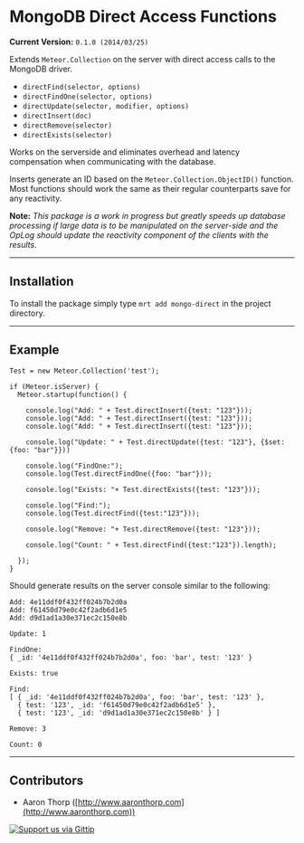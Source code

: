 # MongoDB Direct Access Functions

**Current Version:** `0.1.0 (2014/03/25)`

Extends `Meteor.Collection` on the server with direct access calls to the MongoDB driver.

- `directFind(selector, options)`
- `directFindOne(selector, options)`
- `directUpdate(selector, modifier, options)`
- `directInsert(doc)`
- `directRemove(selector)`
- `directExists(selector)`

Works on the serverside and eliminates overhead and latency compensation when communicating with the database.

Inserts generate an ID based on the `Meteor.Collection.ObjectID()` function. Most functions should work the same as their regular counterparts save for any reactivity.

**Note:** *This package is a work in progress but greatly speeds up database processing if large data is to be manipulated on the server-side and the OpLog should update the reactivity
component of the clients with the results.*

--------------------------------------------------------------------------------

## Installation

To install the package simply type `mrt add mongo-direct` in the project directory.

--------------------------------------------------------------------------------

## Example

```
Test = new Meteor.Collection('test');

if (Meteor.isServer) {
  Meteor.startup(function() {
    
    console.log("Add: " + Test.directInsert({test: "123"}));
    console.log("Add: " + Test.directInsert({test: "123"}));
    console.log("Add: " + Test.directInsert({test: "123"}));
    
    console.log("Update: " + Test.directUpdate({test: "123"}, {$set: {foo: "bar"}}))
    
    console.log("FindOne:");
    console.log(Test.directFindOne({foo: "bar"}));
    
    console.log("Exists: "+ Test.directExists({test: "123"}));

    console.log("Find:"); 
    console.log(Test.directFind({test:"123"}));
   
    console.log("Remove: "+ Test.directRemove({test: "123"}));
    
    console.log("Count: " + Test.directFind({test:"123"}).length);
    
  });
}
```

Should generate results on the server console similar to the following:

```
Add: 4e11ddf0f432ff024b7b2d0a
Add: f61450d79e0c42f2adb6d1e5
Add: d9d1ad1a30e371ec2c150e8b

Update: 1

FindOne:
{ _id: '4e11ddf0f432ff024b7b2d0a', foo: 'bar', test: '123' }

Exists: true

Find:
[ { _id: '4e11ddf0f432ff024b7b2d0a', foo: 'bar', test: '123' },
  { test: '123', _id: 'f61450d79e0c42f2adb6d1e5' },
  { test: '123', _id: 'd9d1ad1a30e371ec2c150e8b' } ]

Remove: 3

Count: 0
```

--------------------------------------------------------------------------------

## Contributors

- Aaron Thorp ([http://www.aaronthorp.com](http://www.aaronthorp.com))

[![Support us via Gittip][gittip-badge]][aaronthorp]

[gittip-badge]: https://raw.github.com/twolfson/gittip-badge/0.1.0/dist/gittip.png
[aaronthorp]: https://www.gittip.com/aaronthorp/

